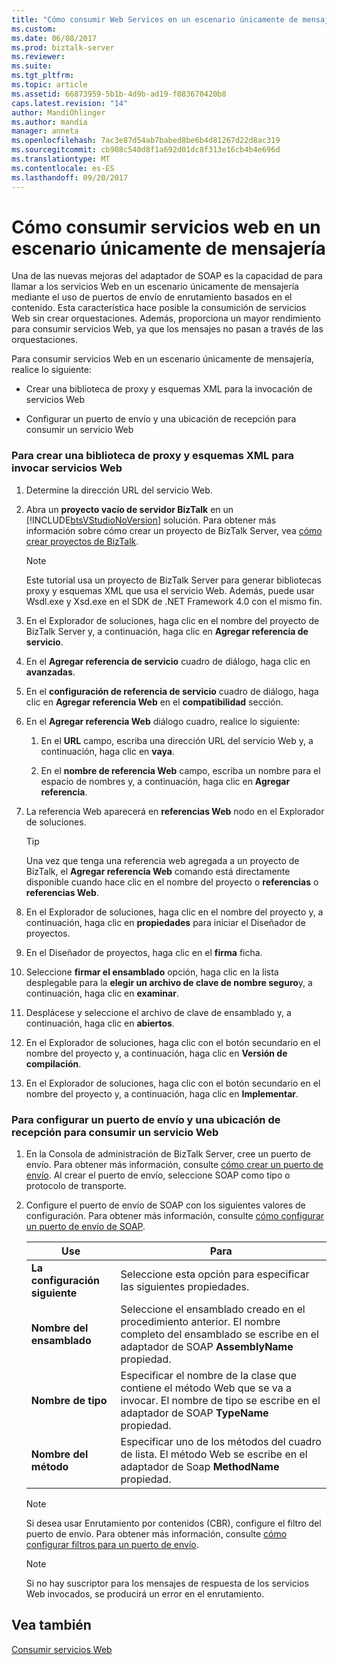 ```yaml
---
title: "Cómo consumir Web Services en un escenario únicamente de mensajería | Documentos de Microsoft"
ms.custom: 
ms.date: 06/08/2017
ms.prod: biztalk-server
ms.reviewer: 
ms.suite: 
ms.tgt_pltfrm: 
ms.topic: article
ms.assetid: 66873959-5b1b-4d9b-ad19-f083670420b8
caps.latest.revision: "14"
author: MandiOhlinger
ms.author: mandia
manager: anneta
ms.openlocfilehash: 7ac3e87d54ab7babed8be6b4d81267d22d8ac319
ms.sourcegitcommit: cb908c540d8f1a692d01dc8f313e16cb4b4e696d
ms.translationtype: MT
ms.contentlocale: es-ES
ms.lasthandoff: 09/20/2017
---
```

# <a name="how-to-consume-web-services-in-a-messaging-only-scenario"></a>Cómo consumir servicios web en un escenario únicamente de mensajería
Una de las nuevas mejoras del adaptador de SOAP es la capacidad de para llamar a los servicios Web en un escenario únicamente de mensajería mediante el uso de puertos de envío de enrutamiento basados en el contenido. Esta característica hace posible la consumición de servicios Web sin crear orquestaciones. Además, proporciona un mayor rendimiento para consumir servicios Web, ya que los mensajes no pasan a través de las orquestaciones.  
  
 Para consumir servicios Web en un escenario únicamente de mensajería, realice lo siguiente:  
  
-   Crear una biblioteca de proxy y esquemas XML para la invocación de servicios Web  
  
-   Configurar un puerto de envío y una ubicación de recepción para consumir un servicio Web  
  
### <a name="to-create-a-proxy-library-and-xml-schemas-for-invoking-web-services"></a>Para crear una biblioteca de proxy y esquemas XML para invocar servicios Web  
  
1.  Determine la dirección URL del servicio Web.  
  
2.  Abra un **proyecto vacío de servidor BizTalk** en un [!INCLUDE[btsVStudioNoVersion](../includes/btsvstudionoversion-md.md)] solución. Para obtener más información sobre cómo crear un proyecto de BizTalk Server, vea [cómo crear proyectos de BizTalk](../core/how-to-create-biztalk-projects.md).  
  
    > [!NOTE]
    >  Este tutorial usa un proyecto de BizTalk Server para generar bibliotecas proxy y esquemas XML que usa el servicio Web. Además, puede usar Wsdl.exe y Xsd.exe en el SDK de .NET Framework 4.0 con el mismo fin.  
  
3.  En el Explorador de soluciones, haga clic en el nombre del proyecto de BizTalk Server y, a continuación, haga clic en **Agregar referencia de servicio**.  
  
4.  En el **Agregar referencia de servicio** cuadro de diálogo, haga clic en **avanzadas**.  
  
5.  En el **configuración de referencia de servicio** cuadro de diálogo, haga clic en **Agregar referencia Web** en el **compatibilidad** sección.  
  
6.  En el **Agregar referencia Web** diálogo cuadro, realice lo siguiente:  
  
    1.  En el **URL** campo, escriba una dirección URL del servicio Web y, a continuación, haga clic en **vaya**.  
  
    2.  En el **nombre de referencia Web** campo, escriba un nombre para el espacio de nombres y, a continuación, haga clic en **Agregar referencia**.  
  
7.  La referencia Web aparecerá en **referencias Web** nodo en el Explorador de soluciones.  
  
    > [!TIP]
    >  Una vez que tenga una referencia web agregada a un proyecto de BizTalk, el **Agregar referencia Web** comando está directamente disponible cuando hace clic en el nombre del proyecto o **referencias** o **referencias Web**.  
  
8.  En el Explorador de soluciones, haga clic en el nombre del proyecto y, a continuación, haga clic en **propiedades** para iniciar el Diseñador de proyectos.  
  
9. En el Diseñador de proyectos, haga clic en el **firma** ficha.  
  
10. Seleccione **firmar el ensamblado** opción, haga clic en la lista desplegable para la **elegir un archivo de clave de nombre seguro**y, a continuación, haga clic en **examinar**.  
  
11. Desplácese y seleccione el archivo de clave de ensamblado y, a continuación, haga clic en **abiertos**.  
  
12. En el Explorador de soluciones, haga clic con el botón secundario en el nombre del proyecto y, a continuación, haga clic en **Versión de compilación**.  
  
13. En el Explorador de soluciones, haga clic con el botón secundario en el nombre del proyecto y, a continuación, haga clic en **Implementar**.  
  
### <a name="to-configure-a-send-port-and-receive-location-for-consuming-a-web-service"></a>Para configurar un puerto de envío y una ubicación de recepción para consumir un servicio Web  
  
1.  En la Consola de administración de BizTalk Server, cree un puerto de envío. Para obtener más información, consulte [cómo crear un puerto de envío](../core/how-to-create-a-send-port2.md). Al crear el puerto de envío, seleccione SOAP como tipo o protocolo de transporte.  
  
2.  Configure el puerto de envío de SOAP con los siguientes valores de configuración. Para obtener más información, consulte [cómo configurar un puerto de envío de SOAP](../core/how-to-configure-a-soap-send-port.md).  
  
    |Use|Para|  
    |--------------|----------------|  
    |**La configuración siguiente**|Seleccione esta opción para especificar las siguientes propiedades.|  
    |**Nombre del ensamblado**|Seleccione el ensamblado creado en el procedimiento anterior. El nombre completo del ensamblado se escribe en el adaptador de SOAP **AssemblyName** propiedad.|  
    |**Nombre de tipo**|Especificar el nombre de la clase que contiene el método Web que se va a invocar. El nombre de tipo se escribe en el adaptador de SOAP **TypeName** propiedad.|  
    |**Nombre del método**|Especificar uno de los métodos del cuadro de lista. El método Web se escribe en el adaptador de Soap **MethodName** propiedad.|  
  
    > [!NOTE]
    >  Si desea usar Enrutamiento por contenidos (CBR), configure el filtro del puerto de envío. Para obtener más información, consulte [cómo configurar filtros para un puerto de envío](../core/how-to-configure-filters-for-a-send-port.md).  
  
    > [!NOTE]
    >  Si no hay suscriptor para los mensajes de respuesta de los servicios Web invocados, se producirá un error en el enrutamiento.  
  
## <a name="see-also"></a>Vea también  
 [Consumir servicios Web](../core/consuming-web-services.md)